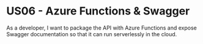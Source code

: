 # US06 - Azure Functions & Swagger

As a developer, I want to package the API with Azure Functions and expose Swagger documentation so that it can run serverlessly in the cloud.
